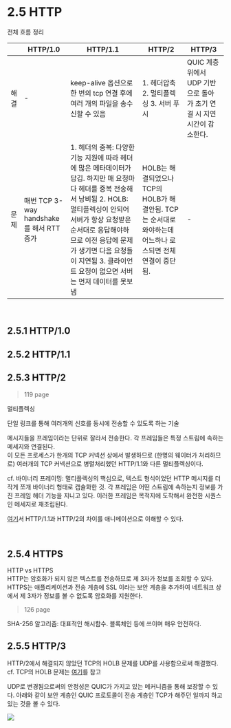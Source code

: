 # 2.5 HTTP
전체 흐름 정리

|   | HTTP/1.0 | HTTP/1.1 | HTTP/2 | HTTP/3 |
| --- | --- | --- | --- | --- |
| 해결 | \- | keep-alive 옵션으로 한 번의 tcp 연결 후에 여러 개의 파일을 송수신할 수 있음       | 1\. 헤더압축   2\. 멀티플렉싱   3\. 서버 푸시 | QUIC 계층 위에서 UDP 기반으로 돌아가 초기 연결 시 지연시간이 감소한다. |
| 문제 | 매번 TCP 3-way handshake를 해서 RTT 증가 | 1\. 헤더의 중복: 다양한 기능 지원에 따라 헤더에 많은 메타데이터가 담김. 하지만 매 요청마다 헤더를 중복 전송해서 낭비됨   2\. HOLB: 멀티플렉싱이 안되어 서버가 항상 요청받은 순서대로 응답해야하므로 이전 응답에 문제가 생기면 다음 요청들이 지연됨   3\. 클라이언트 요청이 없으면 서버는 먼저 데이터를 못보냄 | HOLB는 해결되었으나 TCP의 HOLB가 해결안됨. TCP는 순서대로 와야하는데 어느하나 로스되면 전체 연결이 중단됨. | \- |

<br/>

## 2.5.1 HTTP/1.0

## 2.5.2 HTTP/1.1

## 2.5.3 HTTP/2
> 119 page

멀티플렉싱

단일 링크를 통해 여러개의 신호를 동시에 전송할 수 있도록 하는 기술

메시지들을 프레임이라는 단위로 잘라서 전송한다. 각 프레임들은 특정 스트림에 속하는 메세지와 연결된다.  
이 모든 프로세스가 한개의 TCP 커넥션 상에서 발생하므로 (한명의 웨이터가 처리하므로) 여러개의 TCP 커넥션으로 병렬처리했던 HTTP/1.1와 다른 멀티플렉싱이다.

cf. 바이너리 프레이밍: 멀티플렉싱의 핵심으로, 텍스트 형식이었던 HTTP 메시지를 더 작게 쪼개 바이너리 형태로 캡슐화한 것. 각 프레임은 어떤 스트림에 속하는지 정보를 가진 프레임 헤더 기능을 지니고 있다. 이러한 프레임은 목적지에 도착해서 완전한 시퀀스인 메세지로 재조립된다.

[여기](https://freecontent.manning.com/animation-http-1-1-vs-http-2-vs-http-2-with-push/)서 HTTP/1.1과 HTTP/2의 차이를 애니메이션으로 이해할 수 있다.

<br/>

## 2.5.4 HTTPS

HTTP vs HTTPS  
HTTP는 암호화가 되지 않은 텍스트를 전송하므로 제 3자가 정보를 조회할 수 있다.   
HTTPS는 애플리케이션과 전송 계층에 SSL 이라는 보안 계층을 추가하여 네트워크 상에서 제 3자가 정보를 볼 수 없도록 암호화를 지원한다.

> 126 page

SHA-256 알고리즘: 대표적인 해시함수. 블록체인 등에 쓰이며 매우 안전하다.
<br/>

## 2.5.5 HTTP/3

HTTP/2에서 해결되지 않았던 TCP의 HOLB 문제를 UDP를 사용함으로써 해결했다.
cf. TCP의 HOLB 문제는 [여기](https://mugglim.tistory.com/26)를 참고

UDP로 변경됨으로써의 안정성은 QUIC가 가지고 있는 메커니즘을 통해 보장할 수 있다.
아래와 같이 보안 계층인 QUIC 프로토콜이 전송 계층인 TCP가 해주던 일까지 하고 있는 것을 볼 수 있다.

![](https://docs.rackspace.com/blog/quic-a-game-changer/quic-protocol.png)

<br/>
